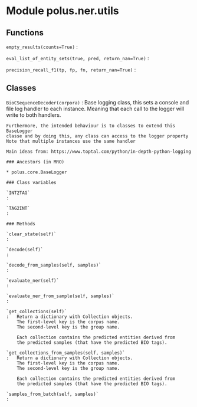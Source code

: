 Module polus.ner.utils
======================

Functions
---------

    
`empty_results(counts=True)`
:   

    
`eval_list_of_entity_sets(true, pred, return_nan=True)`
:   

    
`precision_recall_f1(tp, fp, fn, return_nan=True)`
:   

Classes
-------

`BioCSequenceDecoder(corpora)`
:   Base logging class, this sets a console and file log handler to each
    instance. Meaning that each call to the logger will write to both 
    handlers. 
    
    Furthermore, the intended behaviour is to classes to extend this BaseLogger
    classe and by doing this, any class can access to the logger property
    Note that multiple instances use the same handler
    
    Main ideas from: https://www.toptal.com/python/in-depth-python-logging

    ### Ancestors (in MRO)

    * polus.core.BaseLogger

    ### Class variables

    `INT2TAG`
    :

    `TAG2INT`
    :

    ### Methods

    `clear_state(self)`
    :

    `decode(self)`
    :

    `decode_from_samples(self, samples)`
    :

    `evaluate_ner(self)`
    :

    `evaluate_ner_from_sample(self, samples)`
    :

    `get_collections(self)`
    :   Return a dictionary with Collection objects.
        The first-level key is the corpus name.
        The second-level key is the group name.
        
        Each collection contains the predicted entities derived from
        the predicted samples (that have the predicted BIO tags).

    `get_collections_from_samples(self, samples)`
    :   Return a dictionary with Collection objects.
        The first-level key is the corpus name.
        The second-level key is the group name.
        
        Each collection contains the predicted entities derived from
        the predicted samples (that have the predicted BIO tags).

    `samples_from_batch(self, samples)`
    :